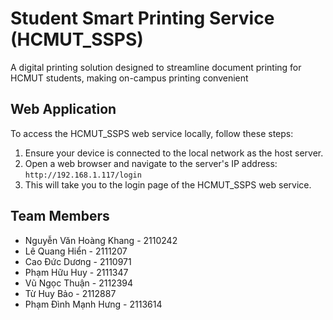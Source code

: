# Student Smart Printing Service (HCMUT_SSPS)

A digital printing solution designed to streamline document printing for HCMUT students, making on-campus printing convenient 

##  Web Application

To access the HCMUT_SSPS web service locally, follow these steps:

1. Ensure your device is connected to the local network as the host server.
2. Open a web browser and navigate to the server's IP address: `http://192.168.1.117/login`
3. This will take you to the login page of the HCMUT_SSPS web service.

## Team Members

- Nguyễn Văn Hoàng Khang - 2110242
- Lê Quang Hiển - 2111207
- Cao Đức Dương - 2110971
- Phạm Hữu Huy - 2111347
- Vũ Ngọc Thuận - 2112394
- Từ Huy Bảo - 2112887
- Phạm Đình Mạnh Hưng - 2113614
